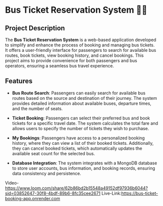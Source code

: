 # Bus Ticket Reservation System 🚌🎫

## Project Description

The **Bus Ticket Reservation System** is a web-based application developed to simplify and enhance the process of booking and managing bus tickets. It offers a user-friendly interface for passengers to search for available bus routes, book tickets, view booking history, and cancel bookings. This project aims to provide convenience for both passengers and bus operators, ensuring a seamless bus travel experience.

## Features

- **Bus Route Search**: Passengers can easily search for available bus routes based on the source and destination of their journey. The system provides detailed information about available buses, departure times, and the number of seats.

- **Ticket Booking**: Passengers can select their preferred bus and book tickets for a specific travel date. The system calculates the total fare and allows users to specify the number of tickets they wish to purchase.

- **My Bookings**: Passengers have access to a personalized booking history, where they can view a list of their booked tickets. Additionally, they can cancel booked tickets, which automatically updates the available seat count for the selected bus.

- **Database Integration**: The system integrates with a MongoDB database to store user accounts, bus information, and booking records, ensuring data consistency and persistence.



Video-https://www.loom.com/share/62b86bd2b15548a49152df97936b6044?sid=03852647-30f8-4bdf-89b6-8fc35cee2671
Live-Link:https://bus-ticket-booking-app.onrender.com
